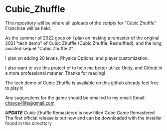 # Cubic_Zhuffle

This repository will be where all uploads of the scripts for "Cubic Zhuffle" Franchise will be held.

As the summer of 2022 goes on I plan on making a remaster of the original 2021 "tech demo" of Cubic Zhuffle (Cubic Zhuffle: Reshuffled),
and the long awaited sequel "Cubic Zhuffle 2".

I plan on adding 20 levels, Physics Options, and player customization.


I also want to use this project of to help me better utilize Unity, and Github in a more professional manner.
Thanks for reading!


The tech demo of Cubic Zhuffle is available on this github already feel free to play it


Any suggestions for the game should be emailed to my email: 
Email: chayce4life@gmail.com



***UPDATE***
Cubic Zhuffle Remastered is now titled Cube Game Remastered
The first official release is out now and can be downloaded with the installer found in this directtory
